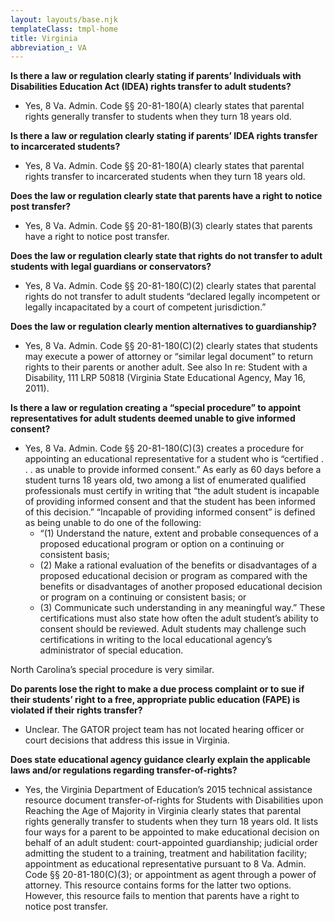 ```yaml
---
layout: layouts/base.njk
templateClass: tmpl-home
title: Virginia
abbreviation_: VA
---
```


**Is there a law or regulation clearly stating if parents’ Individuals with Disabilities Education Act (IDEA) rights transfer to adult students?**

- Yes, 8 Va. Admin. Code §§ 20-81-180(A) clearly states that parental rights generally transfer to students when they turn 18 years old.

**Is there a law or regulation clearly stating if parents’ IDEA rights transfer to incarcerated students?**

- Yes, 8 Va. Admin. Code §§ 20-81-180(A) clearly states that parental rights transfer to incarcerated students when they turn 18 years old.

**Does the law or regulation clearly state that parents have a right to notice post transfer?**

- Yes, 8 Va. Admin. Code §§ 20-81-180(B)(3) clearly states that parents have a right to notice post transfer.

**Does the law or regulation clearly state that rights do not transfer to adult students with legal guardians or conservators?**

- Yes, 8 Va. Admin. Code §§ 20-81-180(C)(2) clearly states that parental rights do not transfer to adult students “declared legally incompetent or legally incapacitated by a court of competent jurisdiction.”

**Does the law or regulation clearly mention alternatives to guardianship?**

- Yes, 8 Va. Admin. Code §§ 20-81-180(C)(2) clearly states that students may execute a power of attorney or “similar legal document” to return rights to their parents or another adult. See also In re: Student with a Disability, 111 LRP 50818 (Virginia State Educational Agency, May 16, 2011).

**Is there a law or regulation creating a “special procedure” to appoint representatives for adult students deemed unable to give informed consent?**

- Yes, 8 Va. Admin. Code §§ 20-81-180(C)(3) creates a procedure for appointing an educational representative for a student who is “certified . . . as unable to provide informed consent.” As early as 60 days before a student turns 18 years old, two among a list of enumerated qualified professionals must certify in writing that “the adult student is incapable of providing informed consent and that the student has been informed of this decision.” “Incapable of providing informed consent” is defined as being unable to do one of the following:
  - “(1) Understand the nature, extent and probable consequences of a proposed educational program or option on a continuing or consistent basis;
  - (2) Make a rational evaluation of the benefits or disadvantages of a proposed educational decision or program as compared with the benefits or disadvantages of another proposed educational decision or program on a continuing or consistent basis; or
  - (3) Communicate such understanding in any meaningful way.” These certifications must also state how often the adult student’s ability to consent should be reviewed. Adult students may challenge such certifications in writing to the local educational agency’s administrator of special education.

North Carolina’s special procedure is very similar.

**Do parents lose the right to make a due process complaint or to sue if their students’ right to a free, appropriate public education (FAPE) is violated if their rights transfer?**

- Unclear. The GATOR project team has not located hearing officer or court decisions that address this issue in Virginia.

**Does state educational agency guidance clearly explain the applicable laws and/or regulations regarding transfer-of-rights?**

- Yes, the Virginia Department of Education’s 2015 technical assistance resource document transfer-of-rights for Students with Disabilities upon Reaching the Age of Majority in Virginia clearly states that parental rights generally transfer to students when they turn 18 years old. It lists four ways for a parent to be appointed to make educational decision on behalf of an adult student: court-appointed guardianship; judicial order admitting the student to a training, treatment and habilitation facility; appointment as educational representative pursuant to 8 Va. Admin. Code §§ 20-81-180(C)(3); or appointment as agent through a power of attorney. This resource contains forms for the latter two options. However, this resource fails to mention that parents have a right to notice post transfer.
